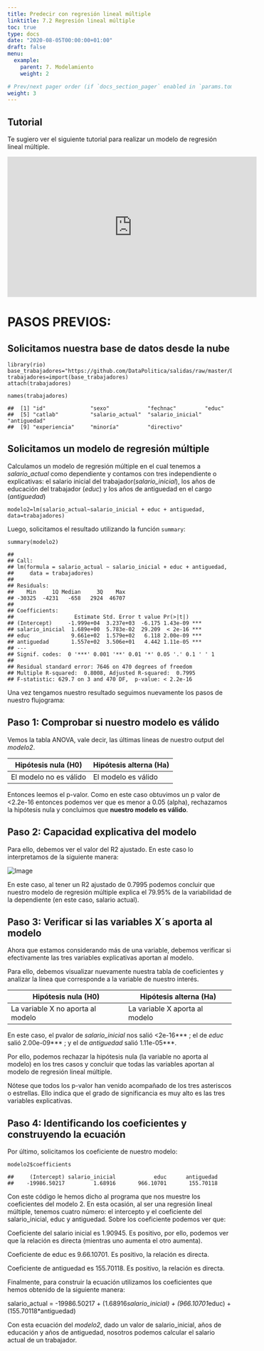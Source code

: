 ```yaml
---
title: Predecir con regresión lineal múltiple
linktitle: 7.2 Regresión lineal múltiple
toc: true
type: docs
date: "2020-08-05T00:00:00+01:00"
draft: false
menu:
  example:
    parent: 7. Modelamiento
    weight: 2

# Prev/next pager order (if `docs_section_pager` enabled in `params.toml`)
weight: 3
---
```


## Tutorial

Te sugiero ver el siguiente tutorial para realizar un modelo de regresión lineal múltiple.

<iframe width="560" height="315" src="https://www.youtube.com/embed/XtDQD25Ejkc" frameborder="0" allow="accelerometer; autoplay; encrypted-media; gyroscope; picture-in-picture" allowfullscreen></iframe>

# PASOS PREVIOS:

## Solicitamos nuestra base de datos desde la nube

    library(rio)
    base_trabajadores="https://github.com/DataPolitica/salidas/raw/master/Data/trabajadores.sav"
    trabajadores=import(base_trabajadores)
    attach(trabajadores)

    names(trabajadores)

    ##  [1] "id"              "sexo"            "fechnac"         "educ"           
    ##  [5] "catlab"          "salario_actual"  "salario_inicial" "antiguedad"     
    ##  [9] "experiencia"     "minoría"         "directivo"

## Solicitamos un modelo de regresión múltiple

Calculamos un modelo de regresión múltiple en el cual tenemos a *salario_actual* como dependiente y contamos con tres independiente o explicativas: el salario inicial del trabajador(*salario_inicial*), los años de educación del trabajador (*educ*) y los años de antiguedad en el cargo (*antiguedad*)

    modelo2=lm(salario_actual~salario_inicial + educ + antiguedad, data=trabajadores)

Luego, solicitamos el resultado utilizando la función `summary`:

    summary(modelo2)

    ## 
    ## Call:
    ## lm(formula = salario_actual ~ salario_inicial + educ + antiguedad, 
    ##     data = trabajadores)
    ## 
    ## Residuals:
    ##    Min     1Q Median     3Q    Max 
    ## -30325  -4231   -658   2924  46707 
    ## 
    ## Coefficients:
    ##                   Estimate Std. Error t value Pr(>|t|)    
    ## (Intercept)     -1.999e+04  3.237e+03  -6.175 1.43e-09 ***
    ## salario_inicial  1.689e+00  5.783e-02  29.209  < 2e-16 ***
    ## educ             9.661e+02  1.579e+02   6.118 2.00e-09 ***
    ## antiguedad       1.557e+02  3.506e+01   4.442 1.11e-05 ***
    ## ---
    ## Signif. codes:  0 '***' 0.001 '**' 0.01 '*' 0.05 '.' 0.1 ' ' 1
    ## 
    ## Residual standard error: 7646 on 470 degrees of freedom
    ## Multiple R-squared:  0.8008, Adjusted R-squared:  0.7995 
    ## F-statistic: 629.7 on 3 and 470 DF,  p-value: < 2.2e-16

Una vez tengamos nuestro resultado seguimos nuevamente los pasos de nuestro flujograma:

## Paso 1: Comprobar si nuestro modelo es válido

Vemos la tabla ANOVA, vale decir, las últimas líneas de nuestro output del *modelo2*. 

| Hipótesis nula (H0)  | Hipótesis alterna (Ha) |
| ------------- | ------------- |
| El modelo no es válido  | El modelo es válido  |

Entonces leemos el p-valor. Como en este caso obtuvimos un p valor de <2.2e-16 entonces podemos ver que es menor a 0.05 (alpha), rechazamos la hipótesis nula y concluimos que **nuestro modelo es válido**.

## Paso 2: Capacidad explicativa del modelo

Para ello, debemos ver el valor del R2 ajustado. En este caso lo interpretamos de la siguiente manera:

![Image](/cursos/7-1-3.jpg)

En este caso, al tener un R2 ajustado de 0.7995 podemos concluir que nuestro modelo de regresión múltiple explica el 79.95% de la variabilidad de la dependiente (en este caso, salario actual).

## Paso 3: Verificar si las variables X´s aporta al modelo

Ahora que estamos considerando más de una variable, debemos verificar si efectivamente las tres variables explicativas aportan al modelo. 

Para ello, debemos visualizar nuevamente nuestra tabla de coeficientes y analizar la línea que corresponde a la variable de nuestro interés. 

| Hipótesis nula (H0)  | Hipótesis alterna (Ha) |
| ------------- | ------------- |
| La variable X no aporta al modelo  | La variable X aporta al modelo  |

En este caso, el pvalor de *salario_inicial* nos salió <2e-16*** ; el de *educ* salió 2.00e-09*** ; y el de *antiguedad* salió  1.11e-05***.

Por ello, podemos rechazar la hipótesis nula (la variable no aporta al modelo) en los tres casos y concluir que todas las variables aportan al modelo de regresión lineal múltiple. 
  
Nótese que todos los p-valor han venido acompañado de los tres asteriscos o estrellas. Ello indica que el grado de significancia es muy alto es las tres variables explicativas. 

## Paso 4: Identificando los coeficientes y construyendo la ecuación

Por último, solicitamos los coeficiente de nuestro modelo:

    modelo2$coefficients

    ##     (Intercept) salario_inicial            educ      antiguedad 
    ##    -19986.50217         1.68916       966.10701       155.70118

Con este código le hemos dicho al programa que nos muestre los coeficientes del modelo 2. En esta ocasión, al ser una regresión lineal múltiple, tenemos cuatro número: el intercepto y el coeficiente del salario_inicial, educ y antiguedad. Sobre los coeficiente podemos ver que:

Coeficiente del salario inicial es 1.90945. Es positivo, por ello, podemos ver que la relación es directa (mientras uno aumenta el otro aumenta).

Coeficiente de educ es 9.66.10701. Es positivo, la relación es directa.

Coeficiente de antiguedad es 155.70118. Es positivo, la relación es directa. 

Finalmente, para construir la ecuación utilizamos los coeficientes que hemos obtenido de la siguiente manera:

salario_actual = -19986.50217 + (1.68916*salario_inicial) + (966.10701*educ) + (155.70118*antiguedad)

Con esta ecuación del *modelo2*, dado un valor de salario_inicial, años de educación y años de antiguedad, nosotros podemos calcular el salario actual de un trabajador. 
